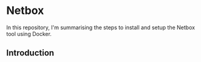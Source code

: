# Netbox

In this repository, I'm summarising the steps to install and setup the Netbox tool using Docker.

## Introduction

